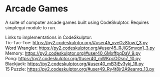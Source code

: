 # Arcade Games

A suite of computer arcade games built using CodeSkulptor. Requires simplegui module to run.

Links to implementations in CodeSkulptor: <br />
Tic-Tac-Toe: https://py2.codeskulptor.org/#user45_vveOz8tow7_3.py <br />
Word Wrangler: https://py2.codeskulptor.org/#user45_RJiGSmvqn1_3.py<br />
Memory: https://py2.codeskulptor.org/#user40_6MxffpqDaV_9.py<br />
Pong: https://py2.codeskulptor.org/#user40_mWKpcODsnZ_10.py<br />
Blackjack: https://py2.codeskulptor.org/#user40_mB3jEv3ykj_18.py<br />
15 Puzzle: https://py2.codeskulptor.org/#user49_Ry4t8jr2A9eanrq_13.py<br />
